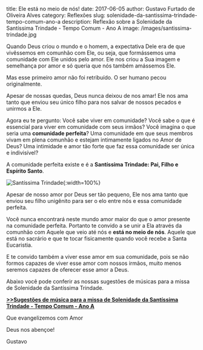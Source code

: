 ﻿title: Ele está no meio de nós!
date: 2017-06-05
author: Gustavo Furtado de Oliveira Alves
category: Reflexões
slug: solenidade-da-santissima-trindade-tempo-comum-ano-a
description: Reflexão sobre a Solenidade da Santíssima Trindade - Tempo Comum - Ano A
image: /images/santissima-trindade.jpg

Quando Deus criou o mundo e o homem, a expectativa Dele era de que vivêssemos em comunhão com Ele,
ou seja, que formássemos uma comunidade com Ele unidos pelo amor.
Ele nos criou a Sua imagem e semelhança por amor e só queria que nós também amássemos Ele.

Mas esse primeiro amor não foi retribuído.
O ser humano pecou originalmente.

Apesar de nossas quedas, Deus nunca deixou de nos amar!
Ele nos ama tanto que enviou seu único filho para nos salvar de nossos pecados e unirmos a Ele.

Agora eu te pergunto: Você sabe viver em comunidade?
Você sabe o que é essencial para viver em comunidade com seus irmãos?
Você imagina o que seria uma **comunidade perfeita**?
Uma comunidade em que seus membros vivam em plena comunhão
e estejam intimamente ligados no Amor de Deus?
Uma intimidade e amor tão forte que faz essa comunidade ser única e indivisível?

A comunidade perfeita existe e é a **Santíssima Trindade: Pai, Filho e Espírito Santo**.

![Santíssima Trindade](/images/santissima-trindade.jpg){:width=100%}

Apesar de nosso amor por Deus ser tão pequeno,
Ele nos ama tanto que enviou seu filho unigênito para ser o elo entre nós
e essa comunidade perfeita.

Você nunca encontrará neste mundo amor maior do que o amor presente na comunidade perfeita.
Portanto te convido a se unir a Ela através da comunhão com Aquele que veio até nós
e **está no meio de nós**.
Aquele que está no sacrário e que te tocar fisicamente quando você recebe a Santa Eucaristia.

E te convido também a viver esse amor em sua comunidade,
pois se não formos capazes de viver esse amor com nossos irmãos,
muito menos seremos capazes de oferecer esse amor a Deus.

Abaixo você pode conferir as nossas sugestões de músicas para a missa
de Solenidade da Santíssima Trindade.

**[>>Sugestões de música para a missa de Solenidade da Santíssima Trindade - Tempo Comum - Ano A](http://musicasparamissa.com.br/sugestoes-para/solenidade-da-santissima-trindade-tempo-comum-ano-a)**

Que evangelizemos com Amor

Deus nos abençoe!

Gustavo
